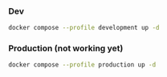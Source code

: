 ### Dev
```bash
docker compose --profile development up -d
```

### Production (not working yet)
```bash
docker compose --profile production up -d
```

